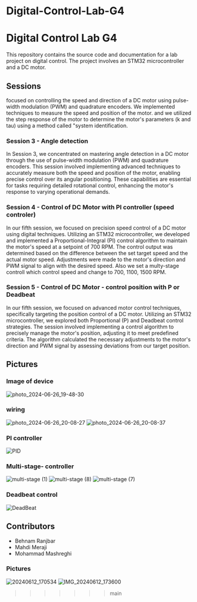 # Digital-Control-Lab-G4

<div class="markdown prose w-full break-words dark:prose-invert light">
    <h1>Digital Control Lab G4</h1>
    <p>This repository contains the source code and documentation for a lab project on digital control. The project
        involves an STM32 microcontroller and a DC motor.</p>
    <h2>Sessions</h2>
  <p>focused on controlling the speed and direction of a DC motor using pulse-width modulation (PWM) and
        quadrature encoders. We implemented techniques to measure the speed and position of the motor. and  we utilized the step response of the motor to determine the motor's parameters (k and tau) using a
        method called "system identification.</p>
    <h3>Session 3 - Angle detection</h3>
    <p>In Session 3, we concentrated on mastering angle detection in a DC motor through the use of pulse-width modulation (PWM) and quadrature encoders. This session involved implementing advanced techniques to accurately measure both the speed and position of the motor, enabling precise control over its angular positioning. These capabilities are essential for tasks requiring detailed rotational control, enhancing the motor's response to varying operational demands.</p>
    <h3>Session 4 - Control of DC Motor with PI controller (speed controler)</h3>
    <p>In our fifth session, we focused on precision speed control of a DC motor using digital techniques. Utilizing an STM32 microcontroller, we developed and implemented a Proportional-Integral (PI) control algorithm to maintain the motor's speed at a setpoint of 700 RPM. The control output was determined based on the difference between the set target speed and the actual motor speed. Adjustments were made to the motor's direction and PWM signal to align with the desired speed. Also we set a multy-stage controll which control speed and change to 700, 1100, 1500 RPM.</p>
    <h3>Session 5 - Control of DC Motor - control position with P or Deadbeat</h3>
    <p>In our fifth session, we focused on advanced motor control techniques, specifically targeting the position control of a DC motor. Utilizing an STM32 microcontroller, we explored both Proportional (P) and Deadbeat control strategies. The session involved implementing a control algorithm to precisely manage the motor's position, adjusting it to meet predefined criteria. The algorithm calculated the necessary adjustments to the motor's direction and PWM signal by assessing deviations from our target position.</p>

    
## Pictures
    
### Image of device
![photo_2024-06-26_19-48-30](https://github.com/M-Mashreghi/Digital-Control-Lab-G4/assets/78053151/8105c96e-7f32-4017-b31d-b2dd9a7d38f0)
    
### wiring
![photo_2024-06-26_20-08-27](https://github.com/M-Mashreghi/Digital-Control-Lab-G4/assets/78053151/8f1d4d38-677e-4618-9672-1f530f2bfed6)
![photo_2024-06-26_20-08-37](https://github.com/M-Mashreghi/Digital-Control-Lab-G4/assets/78053151/5c7bae53-8ead-430b-bc9c-2836edef0186)
    
### PI controller
![PID](https://github.com/M-Mashreghi/Digital-Control-Lab-G4/assets/78053151/628c5f2b-d709-4cf7-b830-d2991c910b70)

### Multi-stage- controller
![multi-stage (1)](https://github.com/M-Mashreghi/Digital-Control-Lab-G4/assets/78053151/c4dd42cd-f2d5-4128-828a-dbd70989b634)
![multi-stage (8)](https://github.com/M-Mashreghi/Digital-Control-Lab-G4/assets/78053151/f70c8646-20d0-4d39-81e4-c7de546f64a0)
![multi-stage (7)](https://github.com/M-Mashreghi/Digital-Control-Lab-G4/assets/78053151/5de8c25a-16c3-4830-b5cd-e338ef439e55)

    
 ### Deadbeat control
 ![DeadBeat](https://github.com/M-Mashreghi/Digital-Control-Lab-G4/assets/78053151/2c352427-3914-4569-9c67-d8ae927d7f34)

 
<div>
    <h2>Contributors</h2>
    <ul>
        <li>Behnam Ranjbar</li>
        <li>Mahdi Meraji</li>
         <li>Mohammad Mashreghi</li>
    </ul>
</div>

### Pictures
![20240612_170534](https://github.com/M-Mashreghi/Digital-Control-Lab-G4/assets/78053151/c984fdfd-d59d-4353-84cd-17e5c3fdb80b)
![IMG_20240612_173600](https://github.com/M-Mashreghi/Digital-Control-Lab-G4/assets/78053151/15cfb6b1-dc42-4ee6-9596-ef4bb2ab41e2)


>>>>>>> main
